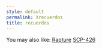 ```yaml
---
style: default
permalink: Xrecuerdos
title: recuerdos
---
```

You may also like:
[Rapture](http://scp-wiki.net/rapture)
[SCP-426](http://scp-wiki.net/scp-426)